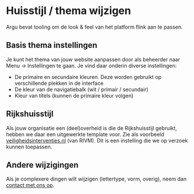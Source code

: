 # Huisstijl / thema wijzigen

Argu bevat tooling om de look & feel van het platform flink aan te passen.

## Basis thema instellingen

Je kunt het thema van jouw website aanpassen door als beheerder naar Menu -&gt; Instellingen te gaan. Je vind daar onderin diverse instellingen:

- De primaire en secundaire kleuren. Deze worden gebruikt op verschillende plekken in de interface
- De kleur van de navigatiebalk (wit / primair / secundair)
- Kleur van titels (kunnen de primaire kleur volgen)

## Rijkshuisstijl

Als jouw organisatie een (deel)overheid is die de Rijkshuisstijl gebruikt, hebben we daar een uitgewerkte template voor. Zie als voorbeeld [veiligheidsinterventies.nl](veiligheidsinterventies.nl/) (van RIVM). Dit is een instelling die we op verzoek kunnen toepassen.

## Andere wijzigingen

Als je complexere dingen wilt wijzigen (lettertype, vorm, overig), neem dan [contact met ons op](https://argu.co/argu/edges/contact).
